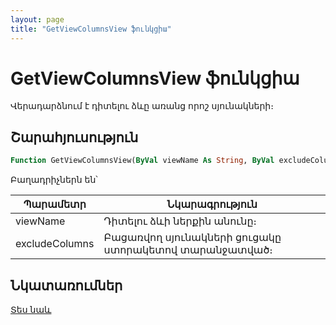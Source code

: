 ```yaml
---
layout: page
title: "GetViewColumnsView ֆունկցիա"
---
```


# GetViewColumnsView ֆունկցիա

Վերադարձնում է դիտելու ձևը առանց որոշ սյունակների։

## Շարահյուսություն

``` vb
Function GetViewColumnsView(ByVal viewName As String, ByVal excludeColumns As String) As AsView
```

Բաղադրիչներն են՝

| Պարամետր | Նկարագրություն |
|--|--|
| viewName | Դիտելու ձևի ներքին անունը։ |
| excludeColumns | Բացառվող սյունակների ցուցակը ստորակետով տարանջատված։ |

## Նկատառումներ

[Տես նաև](../../functions.html)
